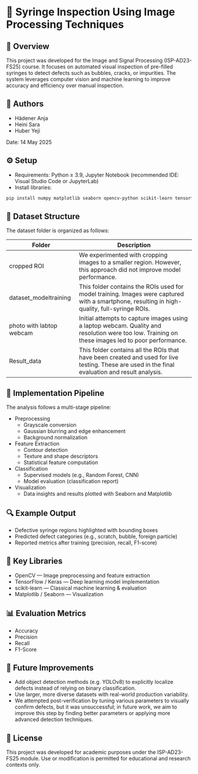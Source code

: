 # 🧪 Syringe Inspection Using Image Processing Techniques

## 📘 Overview

This project was developed for the Image and Signal Processing (ISP-AD23-FS25) course. It focuses on automated visual inspection of pre-filled syringes to detect defects such as bubbles, cracks, or impurities. The system leverages computer vision and machine learning to improve accuracy and efficiency over manual inspection.

## 👥 Authors

- Hädener Anja
- Heini Sara
- Huber Yeji

Date: 14 May 2025

## ⚙️ Setup

- Requirements: Python ≥ 3.9, Jupyter Notebook (recommended IDE: Visual Studio Code or JupyterLab)
- Install libraries:

```bash
pip install numpy matplotlib seaborn opencv-python scikit-learn tensorflow
```

## 📂 Dataset Structure

The dataset folder is organized as follows:

| Folder | Description |
|---|---|
| cropped ROI | We experimented with cropping images to a smaller region. However, this approach did not improve model performance. |
| dataset_modeltraining | This folder contains the ROIs used for model training. Images were captured with a smartphone, resulting in high-quality, full-syringe ROIs. |
| photo with labtop webcam | Initial attempts to capture images using a laptop webcam. Quality and resolution were too low. Training on these images led to poor performance. |
| Result_data | This folder contains all the ROIs that have been created and used for live testing. These are used in the final evaluation and result analysis. |

## 🧠 Implementation Pipeline

The analysis follows a multi-stage pipeline:

- Preprocessing
  - Grayscale conversion
  - Gaussian blurring and edge enhancement
  - Background normalization
- Feature Extraction
  - Contour detection
  - Texture and shape descriptors
  - Statistical feature computation
- Classification
  - Supervised models (e.g., Random Forest, CNN)
  - Model evaluation (classification report)
- Visualization
  - Data insights and results plotted with Seaborn and Matplotlib

## 🔍 Example Output

- Defective syringe regions highlighted with bounding boxes
- Predicted defect categories (e.g., scratch, bubble, foreign particle)
- Reported metrics after training (precision, recall, F1-score)

## 🧩 Key Libraries

- OpenCV — Image preprocessing and feature extraction
- TensorFlow / Keras — Deep learning model implementation
- scikit-learn — Classical machine learning & evaluation
- Matplotlib / Seaborn — Visualization

## 📊 Evaluation Metrics

- Accuracy
- Precision
- Recall
- F1-Score

## 🚀 Future Improvements

- Add object detection methods (e.g. YOLOv8) to explicitly localize defects instead of relying on binary classification.
- Use larger, more diverse datasets with real-world production variability.
- We attempted post-verification by tuning various parameters to visually confirm defects, but it was unsuccessful; in future work, we aim to improve this step by finding better parameters or applying more advanced detection techniques.

## 🧾 License

This project was developed for academic purposes under the ISP-AD23-FS25 module. Use or modification is permitted for educational and research contexts only.